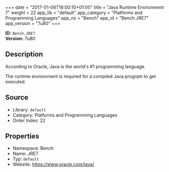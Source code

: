 ﻿+++
date = "2017-01-06T16:00:10+01:00"
title = "Java Runtime Environment 7"
weight = 22
app_lib = "default"
app_category = "Platforms and Programming Languages"
app_ns = "Bench"
app_id = "Bench.JRE7"
app_version = "7u80"
+++

**ID:** `Bench.JRE7`  
**Version:** 7u80  
<!--more-->

## Description
According to Oracle, Java is the world's #1 programming language.

The runtime environment is required for a compiled Java program to get executed.

## Source

* Library: `default`
* Category: Platforms and Programming Languages
* Order Index: 22

## Properties

* Namespace: Bench
* Name: JRE7
* Typ: `default`
* Website: <https://www.oracle.com/java/>

